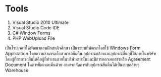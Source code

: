# Tools
1. Visual Studio 2010 Ultimate
2. Visual Studio Code IDE
3. C# Window Forms
4. PHP WebUpload File

เป็นโรปเจคที่ได้พัฒนาตอนฝึกสหกิจศึกษา เป็นระบบที่พัฒนาโดยใช้ Windows Form Application โดยความสามารถคือสามารถยืมคืน อุปกรณ์กล้องและอุปกรณ์อื่นๆที่ใช้ภายในบริษัท
โดยผู้ที่สามารถยืมได้คือผู้ที่ทำงานภายในบริษัทเท่านั้นและมีการออกเอกสารหรือ Agreement Document ในการยืมแและคืนด้วย สามารถจัดการกับอุปกรณ์ยืมคืนได้เป็นะบบคล้ายๆ Warehouse
